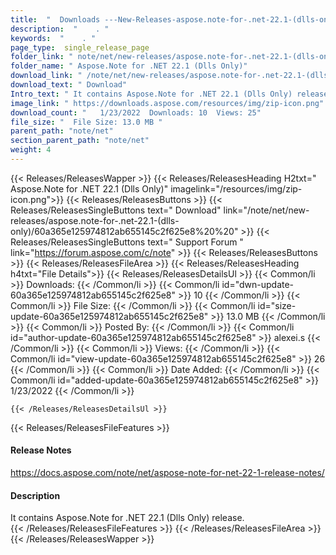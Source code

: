 ```yaml
---
title:  "  Downloads ---New-Releases-aspose.note-for-.net-22.1-(dlls-only) . " 
description:  "    . " 
keywords:  "    . " 
page_type:  single_release_page
folder_link: " note/net/new-releases/aspose.note-for-.net-22.1-(dlls-only)/"
folder_name: " Aspose.Note for .NET 22.1 (Dlls Only)"
download_link: " /note/net/new-releases/aspose.note-for-.net-22.1-(dlls-only)/60a365e125974812ab655145c2f625e8"
download_text: " Download"
Intro_text: " It contains Aspose.Note for .NET 22.1 (Dlls Only) release."
image_link: " https://downloads.aspose.com/resources/img/zip-icon.png"
download_count: "   1/23/2022  Downloads: 10  Views: 25"
file_size: "  File Size: 13.0 MB "
parent_path: "note/net"
section_parent_path: "note/net"
weight: 4 
---
```


{{< Releases/ReleasesWapper >}}
  {{< Releases/ReleasesHeading H2txt=" Aspose.Note for .NET 22.1 (Dlls Only)" imagelink="/resources/img/zip-icon.png">}}
  {{< Releases/ReleasesButtons >}}
    {{< Releases/ReleasesSingleButtons text=" Download" link="/note/net/new-releases/aspose.note-for-.net-22.1-(dlls-only)/60a365e125974812ab655145c2f625e8%20%20" >}}
    {{< Releases/ReleasesSingleButtons text=" Support Forum " link="https://forum.aspose.com/c/note" >}}
  {{< Releases/ReleasesButtons >}}
  {{< Releases/ReleasesFileArea >}}
    {{< Releases/ReleasesHeading h4txt="File Details">}}
    {{< Releases/ReleasesDetailsUl >}}
            {{< Common/li  >}} Downloads: {{< /Common/li >}} 
      {{< Common/li id="dwn-update-60a365e125974812ab655145c2f625e8" >}} 10 {{< /Common/li >}} 
      {{< Common/li  >}} File Size: {{< /Common/li >}} 
      {{< Common/li id="size-update-60a365e125974812ab655145c2f625e8" >}} 13.0 MB {{< /Common/li >}} 
      {{< Common/li  >}} Posted By: {{< /Common/li >}} 
      {{< Common/li id="author-update-60a365e125974812ab655145c2f625e8" >}} alexei.s {{< /Common/li >}} 
      {{< Common/li  >}} Views: {{< /Common/li >}} 
      {{< Common/li id="view-update-60a365e125974812ab655145c2f625e8" >}} 26 {{< /Common/li >}} 
      {{< Common/li  >}} Date Added: {{< /Common/li >}} 
      {{< Common/li id="added-update-60a365e125974812ab655145c2f625e8" >}} 1/23/2022 {{< /Common/li >}} 

    {{< /Releases/ReleasesDetailsUl >}}

  {{< Releases/ReleasesFileFeatures >}}
      <h4>Release Notes</h4><div><a href="https://docs.aspose.com/note/net/aspose-note-for-net-22-1-release-notes/">https://docs.aspose.com/note/net/aspose-note-for-net-22-1-release-notes/</a></div><h4>Description</h4><div class="HTMLDescription">It contains Aspose.Note for .NET 22.1 (Dlls Only) release.</div>
  {{< /Releases/ReleasesFileFeatures >}}
 {{< /Releases/ReleasesFileArea >}}
{{< /Releases/ReleasesWapper >}}


